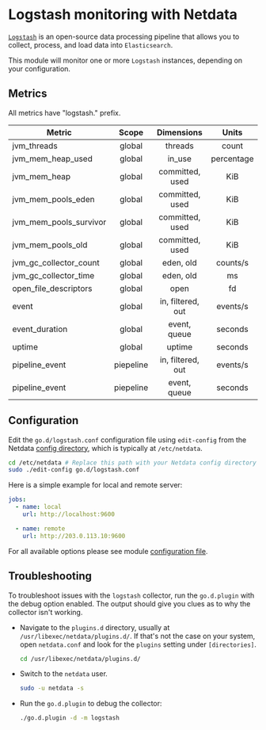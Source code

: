 <!--
title: "Logstash monitoring with Netdata"
description: "Monitor the health and performance of Logstash instances with zero configuration, per-second metric granularity, and interactive visualizations."
custom_edit_url: "https://github.com/netdata/go.d.plugin/edit/master/modules/logstash/README.md"
sidebar_label: "Logstash"
learn_status: "Published"
learn_topic_type: "References"
learn_rel_path: "References/Collectors references/Apm"
-->

# Logstash monitoring with Netdata

[`Logstash`](https://www.elastic.co/products/logstash) is an open-source data processing pipeline that allows you to
collect, process, and load data into `Elasticsearch`.

This module will monitor one or more `Logstash` instances, depending on your configuration.

## Metrics

All metrics have "logstash." prefix.

| Metric                 |   Scope   |    Dimensions     |   Units    |
|------------------------|:---------:|:-----------------:|:----------:|
| jvm_threads            |  global   |      threads      |   count    |
| jvm_mem_heap_used      |  global   |      in_use       | percentage |
| jvm_mem_heap           |  global   |  committed, used  |    KiB     |
| jvm_mem_pools_eden     |  global   |  committed, used  |    KiB     |
| jvm_mem_pools_survivor |  global   |  committed, used  |    KiB     |
| jvm_mem_pools_old      |  global   |  committed, used  |    KiB     |
| jvm_gc_collector_count |  global   |     eden, old     |  counts/s  |
| jvm_gc_collector_time  |  global   |     eden, old     |     ms     |
| open_file_descriptors  |  global   |       open        |     fd     |
| event                  |  global   | in, filtered, out |  events/s  |
| event_duration         |  global   |   event, queue    |  seconds   |
| uptime                 |  global   |      uptime       |  seconds   |
| pipeline_event         | piepeline | in, filtered, out |  events/s  |
| pipeline_event         | piepeline |   event, queue    |  seconds   |

## Configuration

Edit the `go.d/logstash.conf` configuration file using `edit-config` from the
Netdata [config directory](https://learn.netdata.cloud/docs/configure/nodes), which is typically at `/etc/netdata`.

```bash
cd /etc/netdata # Replace this path with your Netdata config directory
sudo ./edit-config go.d/logstash.conf
```

Here is a simple example for local and remote server:

```yaml
jobs:
  - name: local
    url: http://localhost:9600

  - name: remote
    url: http://203.0.113.10:9600
```

For all available options please see
module [configuration file](https://github.com/netdata/go.d.plugin/blob/master/config/go.d/logstash.conf).

## Troubleshooting

To troubleshoot issues with the `logstash` collector, run the `go.d.plugin` with the debug option enabled. The output
should give you clues as to why the collector isn't working.

- Navigate to the `plugins.d` directory, usually at `/usr/libexec/netdata/plugins.d/`. If that's not the case on
  your system, open `netdata.conf` and look for the `plugins` setting under `[directories]`.

  ```bash
  cd /usr/libexec/netdata/plugins.d/
  ```

- Switch to the `netdata` user.

  ```bash
  sudo -u netdata -s
  ```

- Run the `go.d.plugin` to debug the collector:

  ```bash
  ./go.d.plugin -d -m logstash
  ```


